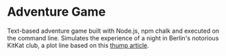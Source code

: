 # Adventure Game

Text-based adventure game built with Node.js, npm chalk and executed on the command line. Simulates the experience of a night in Berlin's notorious KitKat club, a plot line based on this [thump article](https://thump.vice.com/en_au/article/one-night-in-kit-kat-berlins-most-notorious-techno-sex-club). 
